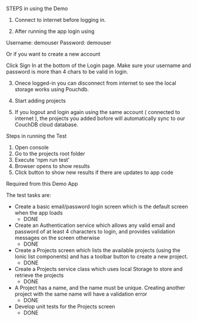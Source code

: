 
STEPS in using the Demo 

1. Connect to internet before logging in.

2. After running the app login using 

  Username: demouser
  Password: demouser

  Or if you want to create a new account

  Click Sign In at the bottom of the Login page. Make sure your username and password is more than 4 chars to be valid in login.
  
  
3. Onece logged-in you can disconnect from internet to see the local storage works using Pouchdb.

4. Start adding projects

5. If you logout and login again using the same account ( connected to internet ), the projects you added bofore will automatically sync to our CouchDB cloud database.


Steps in running the Test

1. Open console
2. Go to the projects root folder
3. Execute 'npm run test'
4. Browser opens to show results
5. Click button to show new results if there are updates to app code


Required from this Demo App

The test tasks are:
* Create a basic email/password login screen which is the default screen when the app loads
  - DONE
* Create an Authentication service which allows any valid email and password of at least 4 characters to login, and provides validation messages on the screen otherwise 
  - DONE
* Create a Projects screen which lists the available projects (using the Ionic list components) and has a toolbar button to create a new project.
  - DONE
* Create a Projects service class which uses local Storage to store and retrieve the projects
  - DONE
* A Project has a name, and the name must be unique. Creating another project with the same name will have a validation error
  - DONE
* Develop unit tests for the Projects screen
  - DONE
 


